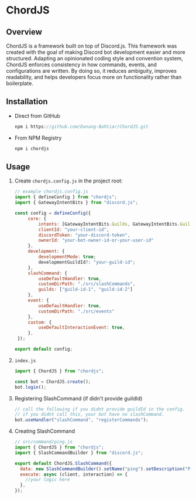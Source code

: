 # ChordJS

## Overview

ChordJS is a framework built on top of Discord.js. This framework was created with the goal of making Discord bot development easier and more structured. Adapting an opinionated coding style and convention system, ChordJS enforces consistency in how commands, events, and configurations are written. By doing so, it reduces ambiguity, improves readability, and helps developers focus more on functionality rather than boilerplate.

## Installation

- Direct from GitHub

  ```js
  npm i https://github.com/Danang-Bahtiar/ChordJS.git
  ```

- From NPM Registry

  ```js
  npm i chordjs
  ```

## Usage

1. Create `chordjs.config.js` in the project root:

   ```js
   // example chordjs.config.js
   import { defineConfig } from "chordjs";
   import { GatewayIntentBits } from "discord.js";

   const config = defineConfig({
        core: {
            intents: [GatewayIntentBits.Guilds, GatewayIntentBits.GuildMessages],
            clientId: "your-client-id",
            discordToken: "your-discord-token",
            ownerId: "your-bot-owner-id-or-your-user-id"
        },
        development: {
            developmentMode: true;
            developmentGuildId?: "your-guild-id";
        },
        slashCommand: {
            useDefaultHandler: true,
            customDirPath: "./src/slashCommands",
            guilds: ["guild-id-1", "guild-id-2"]
        },
        event: {
            useDefaultHandler: true,
            customDirPath: "./src/events"
        },
        custom: {
            useDefaultInteractionEvent: true,
        },
    });

   export default config;
   ```

2. `index.js`

   ```js
   import { ChordJS } from "chordjs";

   const bot = ChordJS.create();
   bot.login();
   ```

3. Registering SlashCommand (if didn't provide guildId)

   ```js
   // call the following if you didnt provide guildId in the config.
   // if you didnt call this, your bot have no slashCommand.
   bot.useHandler("slashCommand", "registerCommands");
   ```

4. Creating SlashCommand

   ```js
   // src/command/ping.js
   import { ChordJS } from "chordjs";
   import { SlashCommandBuilder } from "discord.js";

   export default ChordJS.SlashCommand({
     data: new SlashCommandBuilder().setName("ping").setDescription("Pong!!"),
     execute: async (client, interaction) => {
       //your logic here
     },
   });
   ```
